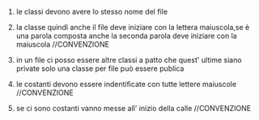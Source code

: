 
1. le classi devono avere lo stesso nome del file

2. la classe quindi anche il file deve iniziare con la lettera maiuscola,se è una parola composta anche la seconda parola deve iniziare con 
   la maiuscola //CONVENZIONE 

3. in un file ci posso essere altre classi a patto che quest' ultime siano private solo una classe per file può essere publica

4. le costanti devono essere indentificate con tutte lettere maiuscole //CONVENZIONE

5. se ci sono costanti vanno messe all' inizio della calle //CONVENZIONE